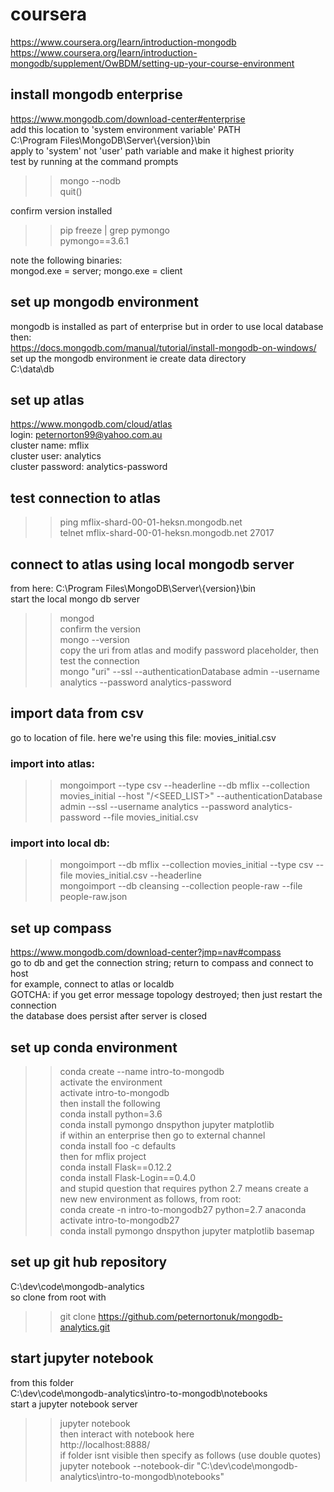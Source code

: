 # coursera
https://www.coursera.org/learn/introduction-mongodb  
https://www.coursera.org/learn/introduction-mongodb/supplement/OwBDM/setting-up-your-course-environment  
  
## install mongodb enterprise
https://www.mongodb.com/download-center#enterprise  
add this location to 'system environment variable' PATH  
C:\Program Files\MongoDB\Server\\{version}\bin  
apply to 'system' not 'user' path variable and make it highest priority  
test by running at the command prompts  

>> mongo --nodb  
>> quit()  

confirm version installed  
>> pip freeze | grep pymongo  
>> pymongo==3.6.1  

note the following binaries:  
mongod.exe = server; mongo.exe = client  
  
## set up mongodb environment
mongodb is installed as part of enterprise but in order to use local database then:  
https://docs.mongodb.com/manual/tutorial/install-mongodb-on-windows/  
set up the mongodb environment ie create data directory  
C:\data\db  
  
## set up atlas
https://www.mongodb.com/cloud/atlas  
login: peternorton99@yahoo.com.au  
cluster name: mflix  
cluster user: analytics  
cluster password: analytics-password  
  
## test connection to atlas
>> ping mflix-shard-00-01-heksn.mongodb.net  
>> telnet mflix-shard-00-01-heksn.mongodb.net 27017  
  
## connect to atlas using local mongodb server
from here: C:\Program Files\MongoDB\Server\\{version}\bin  
start the local mongo db server  
>> mongod  
confirm the version  
>> mongo --version  
copy the uri from atlas and modify password placeholder, then test the connection  
>> mongo "uri" --ssl --authenticationDatabase admin --username analytics --password analytics-password  
  
## import data from csv
go to location of file. here we're using this file: movies_initial.csv  
  
### import into atlas:
>> mongoimport --type csv --headerline --db mflix --collection movies_initial --host "<CLUSTER>/<SEED_LIST>" --authenticationDatabase admin --ssl --username analytics --password analytics-password --file movies_initial.csv  
### import into local db:
>> mongoimport --db mflix --collection movies_initial --type csv --file movies_initial.csv --headerline  
>> mongoimport --db cleansing --collection people-raw --file people-raw.json  
  
## set up compass
https://www.mongodb.com/download-center?jmp=nav#compass  
go to db and get the connection string; return to compass and connect to host  
for example, connect to atlas or localdb  
GOTCHA: if you get error message topology destroyed; then just restart the connection  
the database does persist after server is closed  
  
## set up conda environment
>> conda create --name intro-to-mongodb  
activate the environment  
>> activate intro-to-mongodb  
then install the following  
>> conda install python=3.6  
>> conda install pymongo dnspython jupyter matplotlib  
if within an enterprise then go to external channel  
>> conda install foo -c defaults  
then for mflix project  
>> conda install Flask==0.12.2  
>> conda install Flask-Login==0.4.0  
and stupid question that requires python 2.7 means create a new new environment as follows, from root:  
>> conda create -n intro-to-mongodb27 python=2.7 anaconda  
>> activate intro-to-mongodb27  
>> conda install pymongo dnspython jupyter matplotlib basemap  
  
## set up git hub repository
C:\dev\code\mongodb-analytics  
so clone from root with  
>> git clone https://github.com/peternortonuk/mongodb-analytics.git  
  
## start jupyter notebook
from this folder  
C:\dev\code\mongodb-analytics\intro-to-mongodb\notebooks  
start a jupyter notebook server  
>> jupyter notebook  
then interact with notebook here  
http://localhost:8888/  
if folder isnt visible then specify as follows (use double quotes)  
jupyter notebook --notebook-dir "C:\dev\code\mongodb-analytics\intro-to-mongodb\notebooks"  

